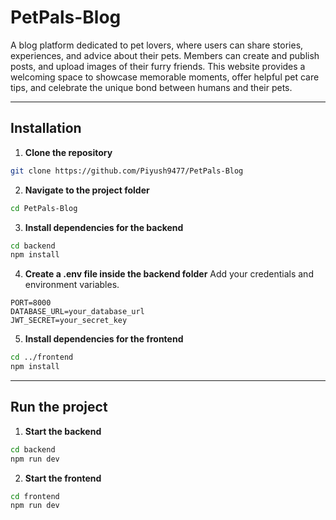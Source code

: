 # PetPals-Blog

A blog platform dedicated to pet lovers, where users can share stories, experiences, and advice about their pets. Members can create and publish posts, and upload images of their furry friends. This website provides a welcoming space to showcase memorable moments, offer helpful pet care tips, and celebrate the unique bond between humans and their pets.

---

## Installation

1. **Clone the repository**
```bash
git clone https://github.com/Piyush9477/PetPals-Blog
```

2. **Navigate to the project folder**
```bash
cd PetPals-Blog
```

3. **Install dependencies for the backend**
```bash
cd backend
npm install
```

4. **Create a .env file inside the backend folder**
Add your credentials and environment variables.
```.env
PORT=8000
DATABASE_URL=your_database_url
JWT_SECRET=your_secret_key
```

5. **Install dependencies for the frontend**
```bash
cd ../frontend
npm install
```

---

## Run the project

1. **Start the backend**
```bash
cd backend
npm run dev
```

2. **Start the frontend**
```bash
cd frontend
npm run dev
```